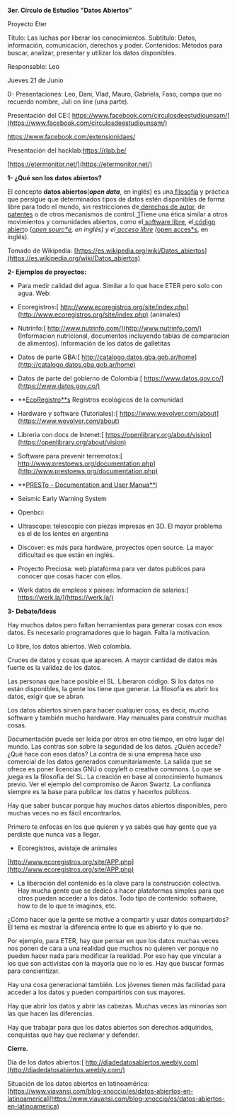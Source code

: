 **3er. Círculo de Estudios "Datos Abiertos"**

Proyecto Eter

Título: Las luchas por liberar los conocimientos. Subtítulo: Datos, información, comunicación, derechos y poder. Contenidos: Métodos para buscar, analizar, presentar y utilizar los datos disponibles.

Responsable: Leo

Jueves 21 de Junio

0- Presentaciones: Leo, Dani, Vlad, Mauro, Gabriela, Faso, compa que no recuerdo nombre, Juli on line (una parte).

Presentación del CE:[ https://www.facebook.com/circulosdeestudiounsam/](https://www.facebook.com/circulosdeestudiounsam/)

https://www.facebook.com/extensionidaes/

Presentación del hacklab:https://rlab.be/

[https://etermonitor.net/](https://etermonitor.net/)

**1- ¿Qué son los datos abiertos?**

El concepto **datos abiertos**(**_open data_**, en inglés) es una[ filosofía](https://es.wikipedia.org/wiki/Filosof%C3%ADa) y práctica que persigue que determinados tipos de datos estén disponibles de forma libre para todo el mundo, sin restricciones de[ derechos de autor](https://es.wikipedia.org/wiki/Derechos_de_autor), de[ patentes](https://es.wikipedia.org/wiki/Patente) o de otros mecanismos de control.[ 1](https://es.wikipedia.org/wiki/Datos_abiertos#cite_note-1)Tiene una ética similar a otros movimientos y comunidades abiertos, como el[ software libre](https://es.wikipedia.org/wiki/Software_libre), el[ código abiert](https://es.wikipedia.org/wiki/C%C3%B3digo_abierto)o (*[open sourc*e](https://es.wikipedia.org/wiki/Open_source), en inglés) y el[ acceso libre](https://es.wikipedia.org/wiki/Acceso_libre) (*[open acces*s](https://es.wikipedia.org/wiki/Acceso_abierto), en inglés).

Tomado de Wikipedia: [https://es.wikipedia.org/wiki/Datos_abiertos](https://es.wikipedia.org/wiki/Datos_abiertos)

**2- Ejemplos de proyectos:**

* Para medir calidad del agua. Similar a lo que hace ETER pero solo con agua. Web:

* Ecoregistros:[ http://www.ecoregistros.org/site/index.php](http://www.ecoregistros.org/site/index.php) (animales)

* Nutrinfo:[ http://www.nutrinfo.com/](http://www.nutrinfo.com/) (Informacion nutricional, documentos incluyendo tablas de comparacion de alimentos). Información de los datos de galletitas

* Datos de parte GBA:[ http://catalogo.datos.gba.gob.ar/home](http://catalogo.datos.gba.gob.ar/home)

* Datos de parte del gobierno de Colombia:[ https://www.datos.gov.co/](https://www.datos.gov.co/)

* **[EcoRegistro**s](http://www.ecoregistros.org/site/index.php) Registros ecológicos de la comunidad

* Hardware y software (Tutoriales):[ https://www.wevolver.com/about](https://www.wevolver.com/about)

* Libreria con docs de Intenet:[ https://openlibrary.org/about/vision](https://openlibrary.org/about/vision)

* Software para prevenir terremotos:[ http://www.prestoews.org/documentation.php](http://www.prestoews.org/documentation.php)

* **[PRESTo - Documentation and User Manua**l](http://www.prestoews.org/documentation.php)

* Seismic Early Warning System

* Openbci:

* Ultrascope: telescopio con piezas impresas en 3D. El mayor problema es el de los lentes en argentina

* Discover: es más para hardware, proyectos open source. La mayor dificultad es que están en inglés.

* Proyecto Preciosa: web plataforma para ver datos publicos para conocer que cosas hacer con ellos.

* Werk datos de empleos x paises: Informacion de salarios:[ https://werk.la/](https://werk.la/)

**3- Debate/Ideas**

Hay muchos datos pero faltan herramientas para generar cosas con esos datos. Es necesario programadores que lo hagan. Falta la motivacion.

Lo libre, los datos abiertos. Web colombia.

Cruces de datos y cosas que aparecen. A mayor cantidad de datos más fuerte es la validez de los datos.

Las personas que hace posible el SL. Liberaron código. Si los datos no están disponibles, la gente los tiene que generar. La filosofía es abrir los datos, exigir que se abran.

Los datos abiertos sirven para hacer cualquier cosa, es decir, mucho software y también mucho hardware. Hay manuales para construir muchas cosas.

Documentación puede ser leída por otros en otro tiempo, en otro lugar del mundo. Las contras son sobre la seguridad de los datos. ¿Quién accede? ¿Qué hace con esos datos? La contra de si una empresa hace uso comercial de los datos generados comunitariamente. La salida que se ofrece es poner licencias GNU o copyleft o creative commons. Lo que se juega es la filosofía del SL. La creación en base al conocimiento humanos previo. Ver el ejemplo del compromiso de Aaron Swartz. La confianza siempre es la base para publicar los datos y hacerlos públicos.

Hay que saber buscar porque hay muchos datos abiertos disponibles, pero muchas veces no es fácil encontrarlos.

Primero te enfocas en los que quieren y ya sabés que hay gente que ya perdiste que nunca vas a llegar.

- Ecoregistros, avistaje de animales

[http://www.ecoregistros.org/site/APP.php](http://www.ecoregistros.org/site/APP.php)

- La liberación del contenido es la clave para la construcción colectiva. Hay mucha gente que se dedicó a hacer plataformas simples para que otros puedan acceder a los datos. Todo tipo de contenido: software, how to de lo que te imagines, etc.

¿Cómo hacer que la gente se motive a compartir y usar datos compartidos? El tema es mostrar la diferencia entre lo que es abierto y lo que no.

Por ejemplo, para ETER, hay que pensar en que los datos muchas veces nos ponen de cara a una realidad que muchos no quieren ver porque no pueden hacer nada para modificar la realidad. Por eso hay que vincular a los que son activistas con la mayoría que no lo es. Hay que buscar formas para concientizar.

Hay una cosa generacional también. Los jóvenes tienen más facilidad para acceder a los datos y pueden compartirlos con sus mayores.

Hay que abrir los datos y abrir las cabezas. Muchas veces las minorías son las que hacen las diferencias.

Hay que trabajar para que los datos abiertos son derechos adquiridos, conquistas que hay que reclamar y defender.

**Cierre.**

Día de los datos abiertos:[ http://diadedatosabiertos.weebly.com](http://diadedatosabiertos.weebly.com/)

Situación de los datos abiertos en latinoamérica: [https://www.viavansi.com/blog-xnoccio/es/datos-abiertos-en-latinoamerica](https://www.viavansi.com/blog-xnoccio/es/datos-abiertos-en-latinoamerica) 
